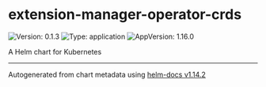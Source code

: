 # extension-manager-operator-crds

![Version: 0.1.3](https://img.shields.io/badge/Version-0.1.3-informational?style=flat-square) ![Type: application](https://img.shields.io/badge/Type-application-informational?style=flat-square) ![AppVersion: 1.16.0](https://img.shields.io/badge/AppVersion-1.16.0-informational?style=flat-square)

A Helm chart for Kubernetes

----------------------------------------------
Autogenerated from chart metadata using [helm-docs v1.14.2](https://github.com/norwoodj/helm-docs/releases/v1.14.2)
